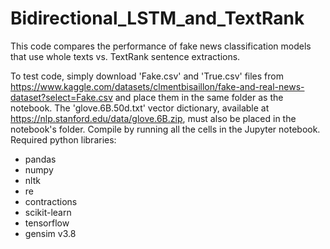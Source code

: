 # Bidirectional_LSTM_and_TextRank
This code compares the performance of fake news classification models that use whole texts vs. TextRank sentence extractions.

To test code, simply download 'Fake.csv' and 'True.csv' files from https://www.kaggle.com/datasets/clmentbisaillon/fake-and-real-news-dataset?select=Fake.csv and place them in the same folder as the notebook.  The 'glove.6B.50d.txt' vector dictionary, available at https://nlp.stanford.edu/data/glove.6B.zip, must also be placed in the notebook's folder.  Compile by running all the cells in the Jupyter notebook.  Required python libraries:
- pandas
- numpy
- nltk
- re
- contractions
- scikit-learn
- tensorflow
- gensim v3.8
